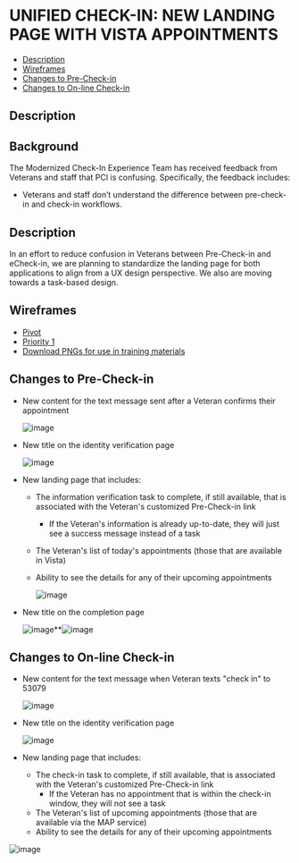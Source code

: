 # UNIFIED CHECK-IN: NEW LANDING PAGE WITH VISTA APPOINTMENTS

- [Description](#description)
- [Wireframes](#wireframes)
- [Changes to Pre-Check-in](#changes-to-pre-check-in)
- [Changes to On-line Check-in](#changes-to-on-line-check-in)

## Description

## Background
The Modernized Check-In Experience Team has received feedback from Veterans and staff that PCI is confusing. Specifically, the feedback includes:
- Veterans and staff don’t understand the difference between pre-check-in and check-in workflows.

## Description
In an effort to reduce confusion in Veterans between Pre-Check-in and eCheck-in, we are planning to standardize the landing page for both applications to align from a UX design perspective. We also are moving towards a task-based design. 

## Wireframes
- [Pivot](https://www.figma.com/design/7Ib7RxiIC4QB53FDBO2a8c/Unified-check-in-%7C-PCI?node-id=1440-31346&t=ibceEn0g7iIb6Z0R-0)
- [Priority 1](https://www.figma.com/design/7Ib7RxiIC4QB53FDBO2a8c/Unified-check-in-%7C-PCI?node-id=937-28573&t=ibceEn0g7iIb6Z0R-0)
- [Download PNGs for use in training materials](https://github.com/user-attachments/files/16071323/Screenshots.zip)

## Changes to Pre-Check-in

-  New content for the text message sent after a Veteran confirms their appointment

      ![image](https://github.com/department-of-veterans-affairs/va.gov-team/assets/86678742/12d544d8-c235-47cb-a96e-204892154b3b)


- New title on the identity verification page

     ![image](https://github.com/department-of-veterans-affairs/va.gov-team/assets/86678742/d6e14c59-d3cc-4223-b285-9dfdb1ec2865)


- New landing page that includes:
    - The information verification task to complete, if still available, that is associated with the Veteran's customized Pre-Check-in link
        - If the Veteran's information is already up-to-date, they will just see a success message instead of a task
    - The Veteran's list of today's appointments (those that are available in Vista)
    - Ability to see the details for any of their upcoming appointments

      ![image](https://github.com/department-of-veterans-affairs/va.gov-team/assets/86678742/ecb1f712-ba09-48be-9083-c33244d9e98b)

- New title on the completion page

  ![image](https://github.com/department-of-veterans-affairs/va.gov-team/assets/86678742/ca870ba9-75fa-4443-8f43-4b424a873e91)**![image](https://github.com/department-of-veterans-affairs/va.gov-team/assets/86678742/8d5750a0-50eb-4891-9c36-c7b3c2924ee9)

## Changes to On-line Check-in

- New content for the text message when Veteran texts "check in" to 53079

  ![image](https://github.com/department-of-veterans-affairs/va.gov-team/assets/86678742/fb33d2d2-139f-4b7c-917d-2f972dd11253)


- New title on the identity verification page

  ![image](https://github.com/department-of-veterans-affairs/va.gov-team/assets/86678742/56e57428-b00b-4982-900c-8e58733899f5)


- New landing page that includes:
    - The check-in task to complete, if still available, that is associated with the Veteran's customized Pre-Check-in link
      - If the Veteran has no appointment that is within the check-in window, they will not see a task
    - The Veteran's list of upcoming appointments (those that are available via the MAP service)
    - Ability to see the details for any of their upcoming appointments

 ![image](https://github.com/department-of-veterans-affairs/va.gov-team/assets/86678742/c69461df-9b53-450b-9cbc-90cf8b578b71)



